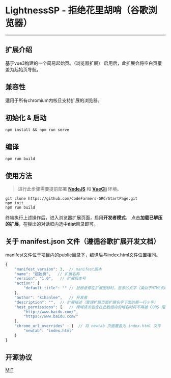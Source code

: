 # LightnessSP - 拒绝花里胡哨（谷歌浏览器）
---
## 扩展介绍
基于vue3构建的一个简易起始页。（浏览器扩展）
启用后，此扩展会将空白页覆盖为起始页导航。

## 兼容性
适用于所有chromium内核且支持扩展的浏览器。

## 初始化 & 启动
```
npm install && npm run serve
```

## 编译
```
npm run build
```

## 使用方法
>进行此步骤需要提前部署 **[NodeJS](http://nodejs.cn)** 和 **[VueCli](https://cli.vuejs.org/zh/guide/)** 环境。
```
git clone https://github.com/CodeFarmers-GRC/StartPage.git
npm init
npm run build
```
终端执行上述操作后，进入浏览器扩展页面，启用**开发者模式**。
点击**加载已解压的扩展**，在弹出的对话框内选中**dist**目录即可。

## 关于 manifest.json 文件（遵循谷歌扩展开发文档）
manifest文件位于项目内的public目录下，编译后与index.html文件位置相同。
``` JavaScript
{
    "manifest_version": 3,  // manifest版本
    "name": "起始页",   // 扩展名称
    "version": "1.0",   // 扩展版本号
    "action": {
        "default_title": "" // 鼠标悬停在扩展图标时，显示的文字（类似于HTML的abbr标签的那个效果）
    },
    "author": "kihanlee",   // 开发者
    "description": "",  // 扩展描述（管理扩展页面扩展名字下面的那一行小字）
    "host_permissions": [   // 跨域请求包含在此数组内的域名时将不再被 CORS 阻止
        "http://www.baidu.com/",
        "https://www.baidu.com/"
    ],
    "chrome_url_overrides" : {  // 将 newtab 页面覆盖为 index.html 文件
        "newtab": "index.html"
    }
}
```
## 开源协议
[MIT](https://opensource.org/licenses/MIT)
